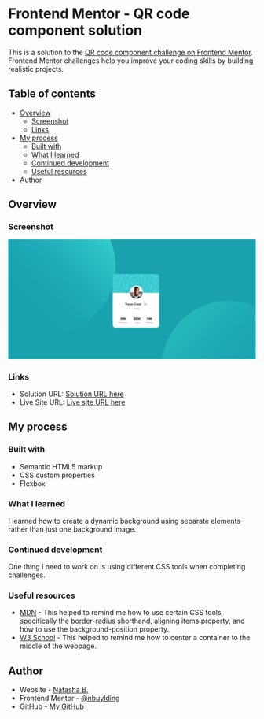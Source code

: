 # Frontend Mentor - QR code component solution

This is a solution to the [QR code component challenge on Frontend Mentor](https://www.frontendmentor.io/challenges/qr-code-component-iux_sIO_H). Frontend Mentor challenges help you improve your coding skills by building realistic projects. 

## Table of contents

- [Overview](#overview)
  - [Screenshot](#screenshot)
  - [Links](#links)
- [My process](#my-process)
  - [Built with](#built-with)
  - [What I learned](#what-i-learned)
  - [Continued development](#continued-development)
  - [Useful resources](#useful-resources)
- [Author](#author)


## Overview

### Screenshot

![](./Screenshot%20(12).png)


### Links

- Solution URL: [Solution URL here]()
- Live Site URL: [Live site URL here](https://nbuylding.github.io/profile-card/)

## My process

### Built with

- Semantic HTML5 markup
- CSS custom properties
- Flexbox

### What I learned

I learned how to create a dynamic background using separate elements rather than just one background image.


### Continued development

One thing I need to work on is using different CSS tools when completing challenges. 

### Useful resources

- [MDN](https://developer.mozilla.org/en-US/) - This helped to remind me how to use certain CSS tools, specifically the border-radius shorthand, aligning items property, and how to use the background-position property.
- [W3 School](https://www.w3schools.com/) - This helped to remind me how to center a container to the middle of the webpage.

## Author

- Website - [Natasha B.](https://www.natashabuylding.com)
- Frontend Mentor - [@nbuylding](https://www.frontendmentor.io/profile/nbuylding)
- GitHub - [My GitHub](https://github.com/nbuylding)
